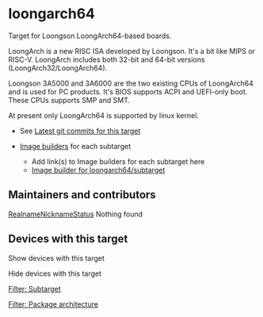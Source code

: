 # loongarch64

Target for Loongson LoongArch64-based boards.

LoongArch is a new RISC ISA developed by Loongson. It's a bit like MIPS or RISC-V. LoongArch includes both 32-bit and 64-bit versions (LoongArch32/LoongArch64).

Loongson 3A5000 and 3A6000 are the two existing CPUs of LoongArch64 and is used for PC products. It's BIOS supports ACPI and UEFI-only boot. These CPUs supports SMP and SMT.

At present only LoongArch64 is supported by linux kernel.

- See [Latest git commits for this target](https://git.openwrt.org/?p=openwrt%2Fopenwrt.git&a=search&h=HEAD&st=commit&s=loongarch64%3A "https://git.openwrt.org/?p=openwrt/openwrt.git&a=search&h=HEAD&st=commit&s=loongarch64:")
- [Image builders](/docs/guide-user/additional-software/imagebuilder "docs:guide-user:additional-software:imagebuilder") for each subtarget
  
  - Add link(s) to Image builders for each subtarget here
  - [Image builder for loongarch64/subtarget](https://downloads.openwrt.org/snapshots/targets/loongarch64/... "https://downloads.openwrt.org/snapshots/targets/loongarch64/...")

## Maintainers and contributors

[Realname](/docs/techref/targets/loongarch64?datasrt=realname "Sort by this column")[Nickname](/docs/techref/targets/loongarch64?datasrt=nickname "Sort by this column")[Status](/docs/techref/targets/loongarch64?datasrt=status "Sort by this column") Nothing found

## Devices with this target

Show devices with this target

Hide devices with this target

[Filter: Subtarget](#folded_ac03be8d540543ef71e980fecd5ff85a_1)

[Filter: Package architecture](#folded_ac03be8d540543ef71e980fecd5ff85a_2)
